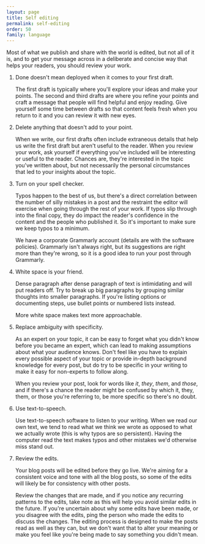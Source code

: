 ```yaml
---
layout: page
title: Self editing
permalink: self-editing
order: 50
family: language
---
```


Most of what we publish and share with the world is edited, but not all of it is, and to get your message across in a deliberate and concise way that helps your readers, you should review your work. 


1. Done doesn't mean deployed when it comes to your first draft.

   The first draft is typically where you'll explore your ideas and make your points. The second and third drafts are where you refine your points and craft a message that people will find helpful and enjoy reading. Give yourself some time between drafts so that content feels fresh when you return to it and you can review it with new eyes.

1. Delete anything that doesn't add to your point.

   When we write, our first drafts often include extraneous details that help us write the first draft but aren't useful to the reader. When you review your work, ask yourself if everything you've included will be interesting or useful to the reader. Chances are, they're interested in the topic you've written about, but not necessarily the personal circumstances that led to your insights about the topic.

1. Turn on your spell checker.

   Typos happen to the best of us, but there's a direct correlation between the number of silly mistakes in a post and the restraint the editor will exercise when going through the rest of your work. If typos slip through into the final copy, they do impact the reader's confidence in the content and the people who published it. So it's important to make sure we keep typos to a minimum. 

   We have a corporate Grammarly account (details are with the software policies). Grammarly isn't always right, but its suggestions are right more than they're wrong, so it is a good idea to run your post through Grammarly.

1. White space is your friend.

   Dense paragraph after dense paragraph of text is intimidating and will put readers off. Try to break up big paragraphs by grouping similar thoughts into smaller paragraphs. If you're listing options or documenting steps, use bullet points or numbered lists instead.

   More white space makes text more approachable.

1. Replace ambiguity with specificity.

   As an expert on your topic, it can be easy to forget what you didn't know before you became an expert, which can lead to making assumptions about what your audience knows. Don't feel like you have to explain every possible aspect of your topic or provide in-depth background knowledge for every post, but do try to be specific in your writing to make it easy for non-experts to follow along.

   When you review your post, look for words like *it*, *they*, *them*, and *those*, and if there's a chance the reader might be confused by which it, they, them, or those you're referring to, be more specific so there's no doubt.

1. Use text-to-speech.

   Use text-to-speech software to listen to your writing. When we read our own text, we tend to read what we think we wrote as opposed to what we actually wrote (this is why typos are so persistent). Having the computer read the text makes typos and other mistakes we'd otherwise miss stand out.

1. Review the edits.

    Your blog posts will be edited before they go live. We're aiming for a consistent voice and tone with all the blog posts, so some of the edits will likely be for consistency with other posts.

    Review the changes that are made, and if you notice any recurring patterns to the edits, take note as this will help you avoid similar edits in the future. If you're uncertain about why some edits have been made, or you disagree with the edits, ping the person who made the edits to discuss the changes. The editing process is designed to make the posts read as well as they can, but we don't want that to alter your meaning or make you feel like you're being made to say something you didn't mean.
